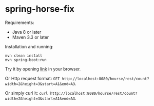 # spring-horse-fix

Requirements:
- Java 8 or later
- Maven 3.3 or later

Installation and running:

    mvn clean install
    mvn spring-boot:run

Try it by opening [link](http://localhost/hourse/rest/count?width=10&height=14&start=B1&end=A3) in your browser.

Or Http request format: `GET http://localhost:8080/hourse/rest/count?width=2&height=3&start=A1&end=A3`.

Or simply curl it: `curl http://localhost:8080/hourse/rest/count?width=2&height=3&start=A1&end=A3`.
